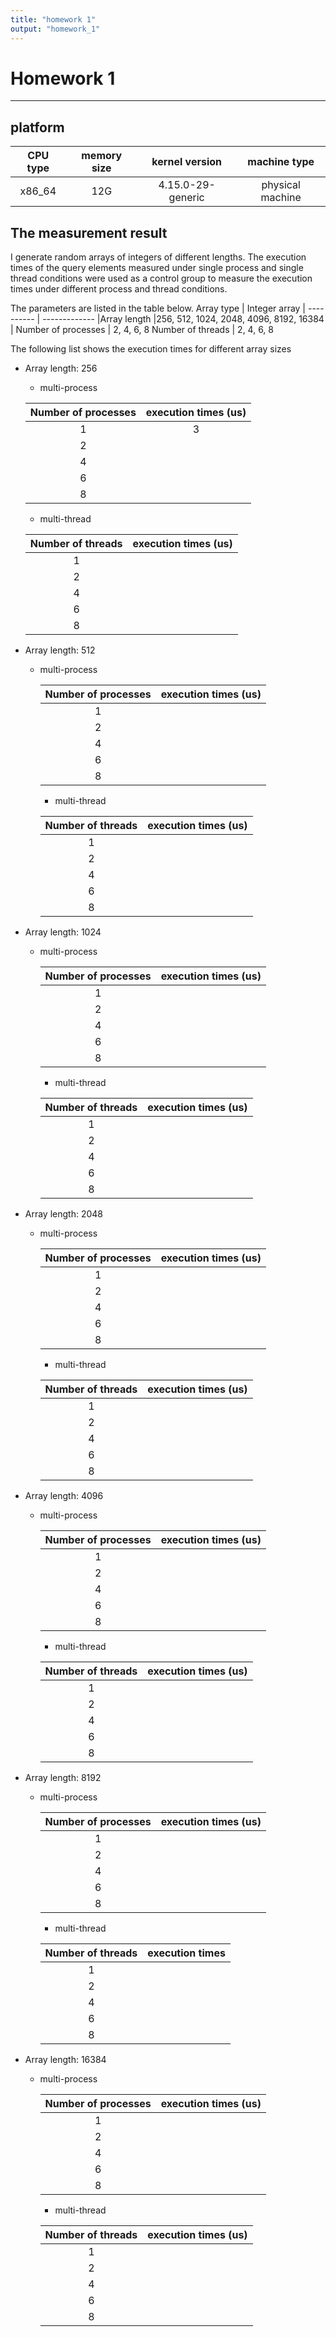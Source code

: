 ```yaml
---
title: "homework 1"
output: "homework_1"
---
```

# Homework 1
---
## platform

| CPU type | memory size | kernel version | machine type |
| :-----: | :----: | :----: | :----: |
| x86_64 | 12G | 4.15.0-29-generic |physical machine |

## The measurement result

I generate random arrays of integers of different lengths. The execution times of the query elements measured under single process and single thread conditions were used as a control group to measure the execution times under different process and thread conditions.


The parameters are listed in the table below.
Array type        | Integer array |
----------        | -------------
|Array length     |256, 512, 1024, 2048, 4096, 8192, 16384 |
Number of processes | 2, 4, 6, 8
Number of threads |   2, 4, 6, 8


The following list shows the execution times for different array sizes

* Array length: 256 
    - multi-process
  
     Number of processes | execution times (us) | 
    :----------------:   |:----------------:|
    1                    |3
    2                    |
    4                    |
    6                    |
    8                    |

    - multi-thread

    Number of threads    | execution times (us)  | 
    :----------------:   |:----------------:|
    1                    |
    2                    |
    4                    |
    6                    |
    8                    |

* Array length: 512
  - multi-process
  
     Number of processes | execution times (us)  | 
    :----------------:   |:----------------:|
    1                    |
    2                    |
    4                    |
    6                    |
    8                    |

    - multi-thread

    Number of threads    | execution times (us) | 
    :----------------:   |:----------------:|
    1                    |
    2                    |
    4                    |
    6                    |
    8                    |

* Array length: 1024
  - multi-process
  
     Number of processes | execution times (us) | 
    :----------------:   |:----------------:|
    1                    |
    2                    |
    4                    |
    6                    |
    8                    |

    - multi-thread

    Number of threads    | execution times (us) | 
    :----------------:   |:----------------:|
    1                    |
    2                    |
    4                    |
    6                    |
    8                    |
* Array length: 2048
  - multi-process
  
     Number of processes | execution times (us) | 
    :----------------:   |:----------------:|
    1                    |
    2                    |
    4                    |
    6                    |
    8                    |

    - multi-thread

    Number of threads    | execution times (us) | 
    :----------------:   |:----------------:|
    1                    |
    2                    |
    4                    |
    6                    |
    8                    |
* Array length: 4096
  - multi-process
  
     Number of processes | execution times (us) | 
    :----------------:   |:----------------:|
    1                    |
    2                    |
    4                    |
    6                    |
    8                    |

    - multi-thread

    Number of threads    | execution times (us) | 
    :----------------:   |:----------------:|
    1                    |
    2                    |
    4                    |
    6                    |
    8                    |
* Array length: 8192
  - multi-process
  
     Number of processes | execution times (us) | 
    :----------------:   |:----------------:|
    1                    |
    2                    |
    4                    |
    6                    |
    8                    |

    - multi-thread

    Number of threads    | execution times  | 
    :----------------:   |:----------------:|
    1                    |
    2                    |
    4                    |
    6                    |
    8                    |
* Array length: 16384
  - multi-process
  
     Number of processes | execution times (us) | 
    :----------------:   |:----------------:|
    1                    |
    2                    |
    4                    |
    6                    |
    8                    |

    - multi-thread

    Number of threads    | execution times (us) | 
    :----------------:   |:----------------:|
    1                    |
    2                    |
    4                    |
    6                    |
    8                    |